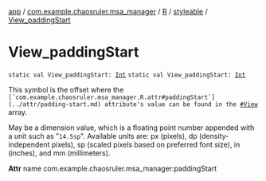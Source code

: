 [app](../../../index.md) / [com.example.chaosruler.msa_manager](../../index.md) / [R](../index.md) / [styleable](index.md) / [View_paddingStart](.)

# View_paddingStart

`static val View_paddingStart: `[`Int`](https://kotlinlang.org/api/latest/jvm/stdlib/kotlin/-int/index.html)
`static val View_paddingStart: `[`Int`](https://kotlinlang.org/api/latest/jvm/stdlib/kotlin/-int/index.html)

This symbol is the offset where the ``[`com.example.chaosruler.msa_manager.R.attr#paddingStart`](../attr/padding-start.md) attribute's value can be found in the ``[`#View`](-view.md) array.

May be a dimension value, which is a floating point number appended with a unit such as "`14.5sp`". Available units are: px (pixels), dp (density-independent pixels), sp (scaled pixels based on preferred font size), in (inches), and mm (millimeters).

**Attr**
name com.example.chaosruler.msa_manager:paddingStart

